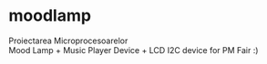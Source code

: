 # moodlamp
Proiectarea Microprocesoarelor \
Mood Lamp + Music Player Device + LCD I2C device
for PM Fair :)
